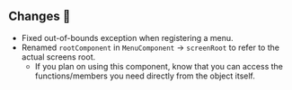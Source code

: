 ## Changes 🌽
- Fixed out-of-bounds exception when registering a menu.
- Renamed `rootComponent` in `MenuComponent` -> `screenRoot` to refer to the actual screens root.
  - If you plan on using this component, know that you can access the functions/members you need directly from the object itself.